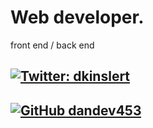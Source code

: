 
# Web developer. 
front end / back end

## [![Twitter: dkinslert](https://img.shields.io/twitter/follow/dkinslert?style=social)](https://twitter.com/dkinslert)

## [![GitHub dandev453](https://img.shields.io/github/followers/dkinslert?label=follow&style=social)](https://github.com/dandev453)
